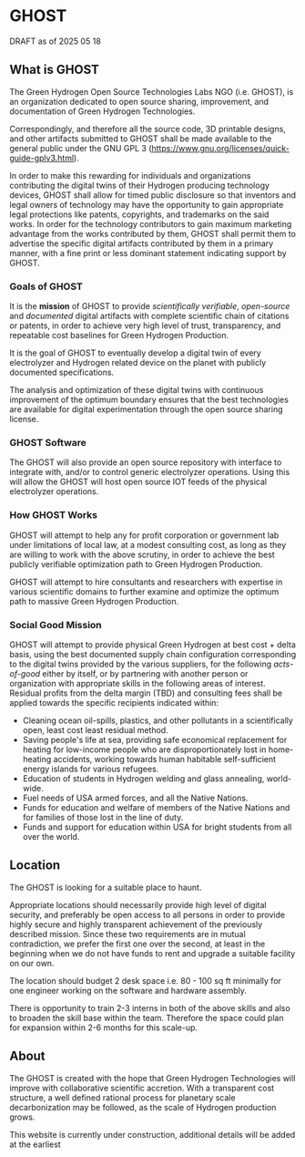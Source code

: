 # GHOST

DRAFT as of 2025 05 18

## What is GHOST

The Green Hydrogen Open Source Technologies Labs NGO (i.e. GHOST), is an organization dedicated to open source sharing, improvement, and documentation of Green Hydrogen Technologies.

Correspondingly, and therefore all the source code, 3D printable designs, and other artifacts submitted to GHOST shall be made available to the general public under the GNU GPL 3 (https://www.gnu.org/licenses/quick-guide-gplv3.html).

In order to make this rewarding for individuals and organizations contributing the digital twins of their Hydrogen producing technology devices, GHOST shall allow for timed public disclosure so that inventors and legal owners of technology may have the opportunity to gain appropriate legal protections like patents, copyrights, and trademarks on the said works.  In order for the technology contributors to gain maximum marketing advantage from the works contributed by them, GHOST shall permit them to advertise the specific digital artifacts contributed by them in a primary manner, with a fine print or less dominant statement indicating support by GHOST.

### Goals of GHOST

It is the **mission** of GHOST to provide *scientifically verifiable*, *open-source* and *documented* digital artifacts with complete scientific chain of citations or patents, in order to achieve very high level of trust, transparency, and repeatable cost baselines for Green Hydrogen Production.

It is the goal of GHOST to eventually develop a digital twin of every electrolyzer and Hydrogen related device on the planet with publicly documented specifications.

The analysis and optimization of these digital twins with continuous improvement of the optimum boundary ensures that the best technologies are available for digital experimentation through the open source sharing license.

### GHOST Software 

The GHOST will also provide an open source repository with interface to integrate with, and/or to control generic electrolyzer operations.  Using this will allow the  GHOST will host open source IOT feeds of the physical electrolyzer operations.

### How GHOST Works

GHOST will attempt to help any for profit corporation or government lab under limitations of local law, at a modest consulting cost, as long as they are willing to work with the above scrutiny, in order to achieve the best publicly verifiable optimization path to Green Hydrogen Production.

GHOST will attempt to hire consultants and researchers with expertise in various scientific domains to further examine and optimize the optimum path to massive Green Hydrogen Production.  


### Social Good Mission

GHOST will attempt to provide physical Green Hydrogen at best cost + delta basis, using the best documented supply chain configuration corresponding to the digital twins provided by the various suppliers, for the following *acts-of-good* either by itself, or by partnering
with another person or organization with appropriate skills in the following areas of interest.   Residual profits from the delta margin (TBD) and consulting fees shall be applied towards the specific recipients indicated within:

  -  Cleaning ocean oil-spills, plastics, and other pollutants in a scientifically open, least cost least residual method.
  -  Saving people's life at sea, providing safe economical replacement for heating for low-income people who are disproportionately lost in home-heating accidents,  working towards human habitable self-sufficient energy islands for various refugees.
  -  Education of students in Hydrogen welding and glass annealing, world-wide.
  -  Fuel needs of USA armed forces, and all the Native Nations.
  -  Funds for education and welfare of members of the Native Nations and for families of those lost in the line of duty.
  -  Funds and support for education within USA for bright students from all over the world.

## Location

The GHOST is looking for a suitable place to haunt.

Appropriate locations should necessarily provide high level of
digital security, and preferably be open access to all persons
in order to provide highly secure and highly transparent achievement
of the previously described mission.  Since these two requirements are
in mutual contradiction,  we prefer the first one over the second, 
at least in the beginning when we do not have funds to rent and 
upgrade a suitable facility on our own.

The location should budget 2 desk space i.e. 80 - 100 sq ft minimally for
one engineer working on the software and hardware assembly.

There is opportunity to train 2-3 interns in both of the above skills
and also to broaden the skill base within the team.   Therefore the space
could plan for expansion within 2-6 months for this scale-up.


## About

The GHOST is created with the hope that Green Hydrogen Technologies will improve with collaborative scientific accretion.  With a transparent cost structure, a well defined rational process for planetary scale decarbonization may be followed, as the scale of Hydrogen production grows.

This website is currently under construction,  additional details will be added at the earliest
